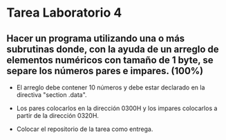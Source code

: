 # Tarea Laboratorio 4

## Hacer un programa utilizando una o más subrutinas donde, con la ayuda de un arreglo de elementos numéricos con tamaño de 1 byte, se separe los números pares e impares. (100%)

 - El arreglo debe contener 10 números y debe estar declarado en la directiva "section .data". 

 - Los pares colocarlos en la dirección 0300H y los impares colocarlos a partir de la dirección 0320H. 

 - Colocar el repositorio de la tarea como entrega.

